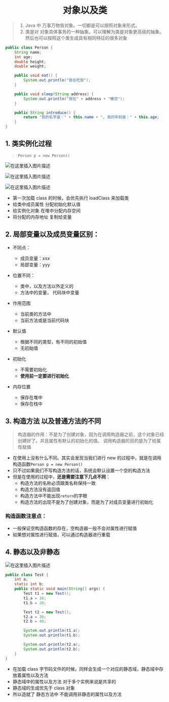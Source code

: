<div align = "center"><h1>对象以及类</h1></div>

> 1. Java 中 万事万物皆对象。一切都是可以按照对象来形式。
> 2. 类是对 对象具体事务的一种抽象。可以理解为类是对象更高级的抽象。然后也可以按照这个类生成具有相同特征的很多对象

```Java
public class Person {
    String name;
    int age;
    double height;
    double weight;

    public void eat() {
        System.out.println("我在吃饭");
    }

    public void sleep(String address) {
        System.out.println("我在" + address + "睡觉");
    }

    public String introduce() {
        return "我的名字是：" + this.name + ", 我的年龄是：" + this.age;
    }
}
```

## 1. 类实例化过程

> `Person p = new Person()`

![在这里插入图片描述](https://img-blog.csdnimg.cn/71708f7818344cd58c41a5a1447c380d.png#pic_center)

![在这里插入图片描述](https://img-blog.csdnimg.cn/fb6e0a4eeb2e47059420b78a63612c30.png)

![在这里插入图片描述](https://img-blog.csdnimg.cn/10a0b067bf0d423c88ed06b3faea0dd6.png#pic_center)

- 第一次加载 class 的时候，会优先执行 loadClass 来加载类
- 给类中成员属性 分配初始化默认值
- 给实例化对象 在堆中分配内存空间
- 将分配的内存地址 复制给变量

## 2. 局部变量以及成员变量区别：

- 不同点：

  - 成员变量：xxx
  - 局部变量：yyy

- 位置不同：

  - 类中，以及方法以外定义的
  - 方法中的变量， 代码块中变量

- 作用范围
  - 当前类的方法中
  - 当前方法或是当前代码块
- 默认值
  - 根据不同的类型，有不同的初始值
  - 无初始值
- 初始化
  - 不需要初始化
  - **使用前一定要进行初始化**
- 内存位置
  - 保存在堆中
  - 保存在栈中

## 3. 构造方法 以及普通方法的不同

> 构造器的作用：不是为了创建对象，因为在调用构造器之前，这个对象已经创建好了。并且属性有默认的初始化的值。 调用构造器的目的是为了给属性赋值

- 在使用上没有什么不同。其实会发现当我们进行 new 的过程中，就是在调用构造函数`Person p = new Person()`
- 只不过如果我们不写构造方法的话，系统会默认设置一个空的构造方法
- 但是在使用的过程中，**还是需要注意下几点不同**：
  - 构造方法的名称必须跟类名称保持一致
  - 构造方法没有返回值
  - 构造方法中不能出现`return`的字眼
  - 构造方法的出现不是为了创建对象，而是为了对成员变量进行初始化

### 构造函数注意点：

- 一般保证空构造函数的存在，空构造器一般不会对属性进行赋值
- 如果想对属性进行赋值，可以通过构造器进行重载

## 4. 静态以及非静态

![在这里插入图片描述](https://img-blog.csdnimg.cn/91b911c8510847c9abb991261a61616e.png#pic_center)

```Java
public class Test {
    int a;
    static int b;
    public static void main(String[] args) {
        Test t1 = new Test();
        t1.a = 10;
        t1.b = 20;

        Test t2 = new Test();
        t2.a = 30;
        t2.b = 40;

        System.out.println(t1.a);
        System.out.println(t1.b);

        System.out.println(t2.a);
        System.out.println(t2.b);
    }
}
```

- 在加载 class 字节码文件的时候，同样会生成一个对应的静态域，静态域中存放着属性以及方法
- 静态域中的属性以及方法 对于多个实例来说是共享的
- 静态域的生成优先于 class 对象
- 所以造就了 静态方法中 不能调用非静态的属性以及方法
